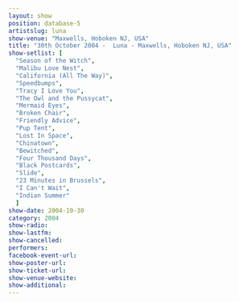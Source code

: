 ```yaml
---
layout: show
position: database-5
artistslug: luna
show-venue: "Maxwells, Hoboken NJ, USA"
title: "30th October 2004 -  Luna - Maxwells, Hoboken NJ, USA"
show-setlist: [
  "Season of the Witch",
  "Malibu Love Nest",
  "California (All The Way)",
  "Speedbumps",
  "Tracy I Love You",
  "The Owl and the Pussycat",
  "Mermaid Eyes",
  "Broken Chair",
  "Friendly Advice",
  "Pup Tent",
  "Lost In Space",
  "Chinatown",
  "Bewitched",
  "Four Thousand Days",
  "Black Postcards",
  "Slide",
  "23 Minutes in Brussels",
  "I Can't Wait",
  "Indian Summer"
  ]
show-date: 2004-10-30
category: 2004
show-radio: 
show-lastfm: 
show-cancelled: 
performers: 
facebook-event-url: 
show-poster-url: 
show-ticket-url: 
show-venue-website: 
show-additional: 
---
```


